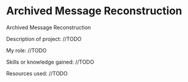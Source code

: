 # Archived Message Reconstruction
Archived Message Reconstruction

Description of project:
//TODO

My role:
//TODO

Skills or knowledge gained:
//TODO

Resources used:
//TODO
